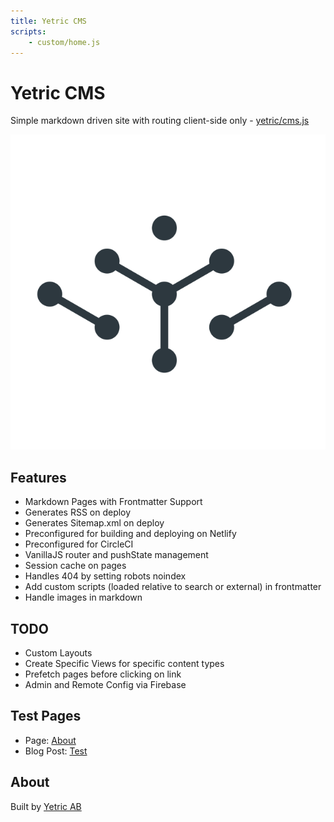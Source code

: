 ```yaml
---
title: Yetric CMS
scripts:
    - custom/home.js
---
```


# Yetric CMS

Simple markdown driven site with routing client-side only - [yetric/cms.js](https://github.com/yetric/cms.js)

![Yetric Logo](../assets/images/yetric.png)

## Features

-   Markdown Pages with Frontmatter Support
-   Generates RSS on deploy
-   Generates Sitemap.xml on deploy
-   Preconfigured for building and deploying on Netlify
-   Preconfigured for CircleCI
-   VanillaJS router and pushState management
-   Session cache on pages
-   Handles 404 by setting robots noindex
-   Add custom scripts (loaded relative to search or external) in frontmatter
-   Handle images in markdown

## TODO

-   Custom Layouts
-   Create Specific Views for specific content types
-   Prefetch pages before clicking on link
-   Admin and Remote Config via Firebase

## Test Pages

-   Page: [About](/about)
-   Blog Post: [Test](/blog/test)

## About

Built by [Yetric AB](https://yetric.com)

